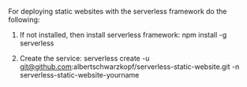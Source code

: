 For deploying static websites with the serverless framework do the following:

1. If not installed, then install serverless framework: npm install -g serverless

2. Create the service: serverless create -u git@github.com:albertschwarzkopf/serverless-static-website.git -n serverless-static-website-yourname
